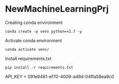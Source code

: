 # NewMachineLearningPrj

Creating conda environment
```
conda create -p venv python==3.7 -y
```

Activate conda environment
```
conda activate venv/
```

Install requirements.txt
```
pip install -r requirements.txt
```

API_KEY = 091e9481-ef70-4009-ad9d-04ffa58ea9c0
